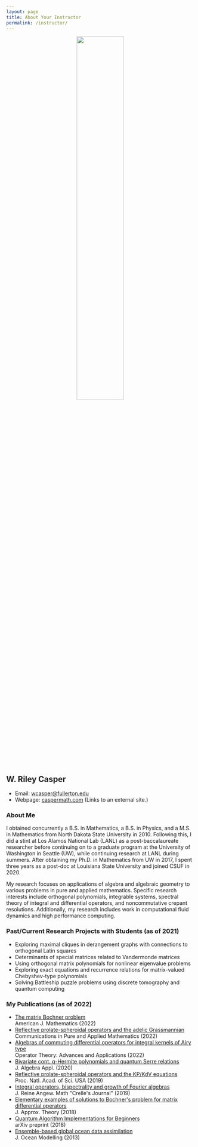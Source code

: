 ```yaml
---
layout: page
title: About Your Instructor
permalink: /instructor/
---
```


<p align="center"><img src="../fig/casper.jpg" width="50%"/></p>

## W. Riley Casper
* Email: [wcasper@fullerton.edu](mailto:wcasper@fullerton.edu)
* Webpage: [caspermath.com](https://www.caspermath.com) (Links to an external site.)

### About Me
I obtained concurrently a B.S. in Mathematics, a B.S. in Physics, and a M.S. in Mathematics from North Dakota State University in 2010.  Following this, I did a stint at Los Alamos National Lab (LANL) as a post-baccalaureate researcher before continuing on to a graduate program at the University of Washington in Seattle (UW), while continuing research at LANL during summers.  After obtaining my Ph.D. in Mathematics from UW in 2017, I spent three years as a post-doc at Louisiana State University and joined CSUF in 2020.



My research focuses on applications of algebra and algebraic geometry to various problems in pure and applied mathematics. Specific research interests include orthogonal polynomials, integrable systems, spectral theory of integral and differential operators, and noncommutative crepant resolutions. Additionally, my research includes work in computational fluid dynamics and high performance computing.

### Past/Current Research Projects with Students (as of 2021)
* Exploring maximal cliques in derangement graphs with connections to orthogonal Latin squares
* Determinants of special matrices related to Vandermonde matrices
* Using orthogonal matrix polynomials for nonlinear eigenvalue problems
* Exploring exact equations and recurrence relations for matrix-valued Chebyshev-type polynomials
* Solving Battleship puzzle problems using discrete tomography and quantum computing

### My Publications (as of 2022)

* [The matrix Bochner problem](https://arxiv.org/abs/1803.04405) <br/> American J. Mathematics (2022)
* [Reflective prolate-spheroidal operators and the adelic Grassmannian](https://arxiv.org/abs/2003.11616) <br/> Communications in Pure and Applied Mathematics (2022)
* [Algebras of commuting differential operators for integral kernels of Airy type](https://arxiv.org/abs/2112.11639) <br/> Operator Theory: Advances and Applications (2022)
* [Bivariate cont. q-Hermite polynomials and quantum Serre relations](https://arxiv.org/abs/2002.07895) <br/>  J. Algebra Appl. (2020)
* [Reflective prolate-spheroidal operators and the KP/KdV equations](https://www.pnas.org/content/116/37/18310) <br/>  Proc. Natl. Acad. of Sci. USA (2019)
* [Integral operators, bispectrality and growth of Fourier algebras](https://doi.org/10.1515/crelle-2019-0031) <br/>  J. Reine Angew. Math "Crelle's Journal" (2019)
* [Elementary examples of solutions to Bochner's problem for matrix differential operators](https://www.sciencedirect.com/science/article/abs/pii/S0021904518300182) <br/> J. Approx. Theory (2018)
* [Quantum Algorithm Implementations for Beginners](https://arxiv.org/abs/1804.03719) <br/> arXiv preprint (2018)
* [Ensemble-based global ocean data assimilation](https://www.sciencedirect.com/science/article/abs/pii/S1463500313001649) <br/> J. Ocean Modelling (2013)

